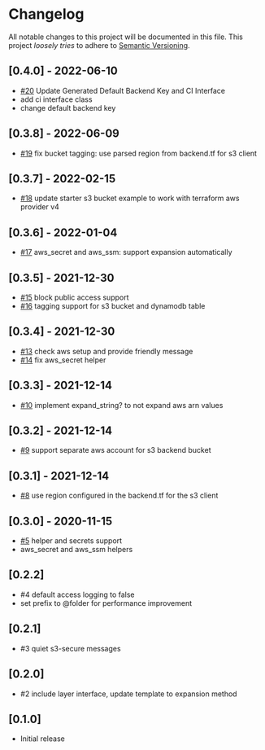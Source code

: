 # Changelog

All notable changes to this project will be documented in this file.
This project *loosely tries* to adhere to [Semantic Versioning](http://semver.org/).

## [0.4.0] - 2022-06-10
- [#20](https://github.com/boltops-tools/terraspace_plugin_aws/pull/20) Update Generated Default Backend Key and CI Interface 
- add ci interface class
- change default backend key

## [0.3.8] - 2022-06-09
- [#19](https://github.com/boltops-tools/terraspace_plugin_aws/pull/19) fix bucket tagging: use parsed region from backend.tf for s3 client

## [0.3.7] - 2022-02-15
- [#18](https://github.com/boltops-tools/terraspace_plugin_aws/pull/18) update starter s3 bucket example to work with terraform aws provider v4

## [0.3.6] - 2022-01-04
- [#17](https://github.com/boltops-tools/terraspace_plugin_aws/pull/17) aws_secret and aws_ssm: support expansion automatically

## [0.3.5] - 2021-12-30
- [#15](https://github.com/boltops-tools/terraspace_plugin_aws/pull/15) block public access support
- [#16](https://github.com/boltops-tools/terraspace_plugin_aws/pull/16) tagging support for s3 bucket and dynamodb table

## [0.3.4] - 2021-12-30
- [#13](https://github.com/boltops-tools/terraspace_plugin_aws/pull/13) check aws setup and provide friendly message
- [#14](https://github.com/boltops-tools/terraspace_plugin_aws/pull/14) fix aws_secret helper

## [0.3.3] - 2021-12-14
- [#10](https://github.com/boltops-tools/terraspace_plugin_aws/pull/10) implement expand_string? to not expand aws arn values

## [0.3.2] - 2021-12-14
- [#9](https://github.com/boltops-tools/terraspace_plugin_aws/pull/9) support separate aws account for s3 backend bucket

## [0.3.1] - 2021-12-14
- [#8](https://github.com/boltops-tools/terraspace_plugin_aws/pull/8) use region configured in the backend.tf for the s3 client

## [0.3.0] - 2020-11-15
- [#5](https://github.com/boltops-tools/terraspace_plugin_aws/pull/5) helper and secrets support
- aws_secret and aws_ssm helpers

## [0.2.2]
- #4 default access logging to false
- set prefix to @folder for performance improvement

## [0.2.1]
- #3 quiet s3-secure messages

## [0.2.0]
- #2 include layer interface, update template to expansion method

## [0.1.0]
- Initial release
